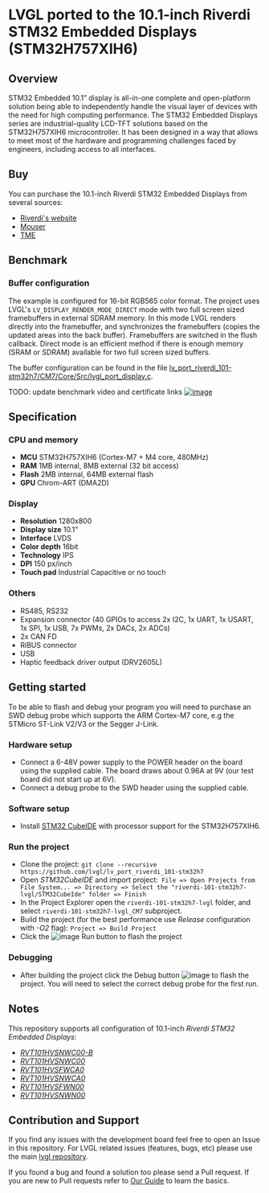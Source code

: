 # LVGL ported to the 10.1-inch Riverdi STM32 Embedded Displays (STM32H757XIH6)

## Overview

STM32 Embedded 10.1” display is all-in-one complete and open-platform solution being able to independently handle the visual layer of devices with the need for high computing performance. The STM32 Embedded Displays series are industrial-quality LCD-TFT solutions based on the STM32H757XIH6 microcontroller. It has been designed in a way that allows to meet most of the hardware and programming challenges faced by engineers, including access to all interfaces.

## Buy

You can purchase the 10.1-inch Riverdi STM32 Embedded Displays from several sources:

- [Riverdi's website](https://riverdi.com/product/10-1-inch-lcd-display-capacitive-touch-panel-optical-bonding-uxtouch-stm32h7-rvt101hvsnwc00-b)
- [Mouser](https://www.mouser.com/c/?q=RVT101HVSNWC00)
- [TME](https://www.tme.com/us/en-us/katalog/?queryPhrase=RVT101HVSNWC00) 

## Benchmark

### Buffer configuration
The example is configured for 16-bit RGB565 color format. The project uses LVGL's `LV_DISPLAY_RENDER_MODE_DIRECT` mode with two full screen sized framebuffers in external SDRAM memory. In this mode LVGL renders directly into the framebuffer, and synchronizes the framebuffers (copies the updated areas into the back buffer). Framebuffers are switched in the flush callback. Direct mode is an efficient method if there is enough memory (SRAM or SDRAM) available for two full screen sized buffers.

The buffer configuration can be found in the file [lv_port_riverdi_101-stm32h7/CM7/Core/Src/lvgl_port_display.c](https://github.com/lvgl/lv_port_riverdi_101-stm32h7/blob/master/CM7/Core/Src/lvgl_port_display.c).

TODO: update benchmark video and certificate links
[![image](https://github.com/lvgl/lv_port_riverdi_101-stm32h7/assets/7599318/88fd9a26-ec84-4f7b-98e8-313cf6a2568f)](![image](https://github.com/lvgl/lv_port_riverdi_101-stm32h7/assets/7599318/cad4801b-928b-4b11-bb2a-8f987625acc9))

## Specification
### CPU and memory

- **MCU** STM32H757XIH6 (Cortex-M7 + M4 core, 480MHz)
- **RAM** 1MB internal, 8MB external (32 bit access)
- **Flash** 2MB internal, 64MB external flash
- **GPU** Chrom-ART (DMA2D)

### Display

- **Resolution** 1280x800
- **Display size** 10.1"
- **Interface** LVDS
- **Color depth** 16bit
- **Technology** IPS
- **DPI** 150 px/inch
- **Touch pad** Industrial Capacitive or no touch

### Others

- RS485, RS232
- Expansion connector (40 GPIOs to access 2x I2C, 1x UART, 1x USART, 1x SPI, 1x USB, 7x PWMs, 2x DACs, 2x ADCs)
- 2x CAN FD
- RiBUS connector
- USB
- Haptic feedback driver output (DRV2605L)

## Getting started
To be able to flash and debug your program you will need to purchase an SWD debug probe which supports the ARM Cortex-M7 core, e.g the STMicro ST-Link V2/V3 or the Segger J-Link.

### Hardware setup
- Connect a 6-48V power supply to the POWER header on the board using the supplied cable. The board draws about 0.96A at 9V (our test board did not start up at 6V).
- Connect a debug probe to the SWD header using the supplied cable.
  
### Software setup
- Install [STM32 CubeIDE](https://www.st.com/en/development-tools/stm32cubeide.html) with processor support for the STM32H757XIH6.

### Run the project
- Clone the project: `git clone --recursive https://github.com/lvgl/lv_port_riverdi_101-stm32h7`
- Open *STM32CubeIDE* and import project:` File => Open Projects from File System... => Directory => Select the "riverdi-101-stm32h7-lvgl/STM32CubeIde" folder => Finish`
- In the Project Explorer open the `riverdi-101-stm32h7-lvgl` folder, and select `riverdi-101-stm32h7-lvgl_CM7` subproject.
- Build the project (for the best performance use *Release* configuration with *-O2* flag): `Project => Build Project`
- Click the ![image](https://github.com/lvgl/lv_port_riverdi_70-stm32h7/assets/7599318/ad1ba904-f917-4e0c-97b3-1c1ca12cf185) Run button to flash the project
    
### Debugging
- After building the project click the Debug button ![image](https://github.com/lvgl/lv_port_riverdi_70-stm32h7/assets/7599318/369e95fb-dbfb-44d8-9250-0a5f3f8bfc60) to flash the project. You will need to select the correct debug probe for the first run.

## Notes
This repository supports all configuration of 10.1-inch *Riverdi STM32 Embedded Displays*:

* [*RVT101HVSNWC00-B*](https://riverdi.com/product/10-1-inch-lcd-display-capacitive-touch-panel-optical-bonding-uxtouch-stm32h7-rvt101hvsnwc00-b)
* [*RVT101HVSNWC00*](https://riverdi.com/product/10-1-inch-lcd-display-capacitive-touch-panel-air-bonding-uxtouch-stm32h7-rvt101hvsnwc00)
* [*RVT101HVSFWCA0*](https://riverdi.com/product/10-1-inch-lcd-display-capacitive-touch-panel-air-bonding-atouch-frame-stm32h7-rvt101hvsfwca0)
* [*RVT101HVSNWCA0*](https://riverdi.com/product/10-1-inch-lcd-display-capacitive-touch-panel-air-bonding-atouch-stm32h7-rvt101hvsnwca0)
* [*RVT101HVSFWN00*](https://riverdi.com/product/10-1-inch-lcd-display-stm32h7-frame-rvt101hvsfwn00)
* [*RVT101HVSNWN00*](https://riverdi.com/product/10-1-inch-lcd-display-stm32h7-rvt101hvsnwn00)

## Contribution and Support

If you find any issues with the development board feel free to open an Issue in this repository. For LVGL related issues (features, bugs, etc) please use the main [lvgl repository](https://github.com/lvgl/lvgl).

If you found a bug and found a solution too please send a Pull request. If you are new to Pull requests refer to [Our Guide](https://docs.lvgl.io/master/CONTRIBUTING.html#pull-request) to learn the basics.
